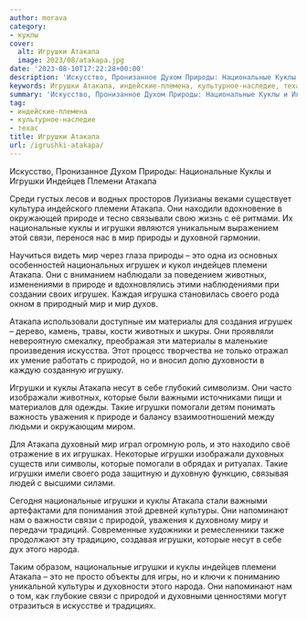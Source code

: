 ```yaml
---
author: morava
category:
- куклы
cover:
  alt: Игрушки Атакапа
  image: 2023/08/atakapa.jpg
date: '2023-08-10T17:22:28+00:00'
description: 'Искусство, Пронизанное Духом Природы: Национальные Куклы и Игрушки Индейцев Племени Атакапа Среди густых лесов и водных просторов Луизианы веками...'
keywords: Игрушки Атакапа, индейские-племена, культурное-наследие, техас, игрушки, атакапа, куклы, мир, национальные, племени, природы, индейцев, природе, связи, это, игрушек, животных, природой, которые
summary: 'Искусство, Пронизанное Духом Природы: Национальные Куклы и Игрушки Индейцев Племени Атакапа Среди густых лесов и водных просторов Луизианы веками...'
tag:
- индейские-племена
- культурное-наследие
- техас
title: Игрушки Атакапа
url: /igrushki-atakapa/
---
```


Искусство, Пронизанное Духом Природы: Национальные Куклы и Игрушки Индейцев Племени Атакапа

Среди густых лесов и водных просторов Луизианы веками существует культура индейского племени Атакапа. Они находили вдохновение в окружающей природе и тесно связывали свою жизнь с её ритмами. Их национальные куклы и игрушки являются уникальным выражением этой связи, перенося нас в мир природы и духовной гармонии.

Научиться видеть мир через глаза природы – это одна из основных особенностей национальных игрушек и кукол индейцев племени Атакапа. Они с вниманием наблюдали за поведением животных, изменениями в природе и вдохновлялись этими наблюдениями при создании своих игрушек. Каждая игрушка становилась своего рода окном в природный мир и мир духов.

Атакапа использовали доступные им материалы для создания игрушек – дерево, камень, травы, кости животных и шкуры. Они проявляли невероятную смекалку, преображая эти материалы в маленькие произведения искусства. Этот процесс творчества не только отражал их умение работать с природой, но и вносил долю духовности в каждую созданную игрушку.

Игрушки и куклы Атакапа несут в себе глубокий символизм. Они часто изображали животных, которые были важными источниками пищи и материалов для одежды. Такие игрушки помогали детям понимать важность уважения к природе и балансу взаимоотношений между людьми и окружающим миром.

Для Атакапа духовный мир играл огромную роль, и это находило своё отражение в их игрушках. Некоторые игрушки изображали духовных существ или символы, которые помогали в обрядах и ритуалах. Такие игрушки имели своего рода защитную и духовную функцию, связывая людей с высшими силами.

Сегодня национальные игрушки и куклы Атакапа стали важными артефактами для понимания этой древней культуры. Они напоминают нам о важности связи с природой, уважения к духовному миру и передачи традиций. Современные художники и ремесленники также продолжают эту традицию, создавая игрушки, которые несут в себе дух этого народа.

Таким образом, национальные игрушки и куклы индейцев племени Атакапа – это не просто объекты для игры, но и ключи к пониманию уникальной культуры и духовности этого народа. Они напоминают нам о том, как глубокие связи с природой и духовными ценностями могут отразиться в искусстве и традициях.